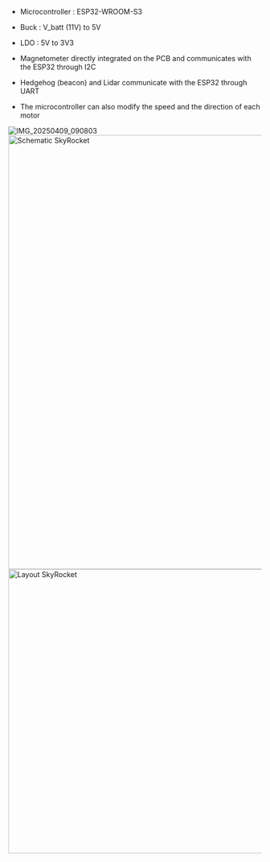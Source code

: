 - Microcontroller : ESP32-WROOM-S3

- Buck : V_batt (11V) to 5V

- LDO : 5V to 3V3

- Magnetometer directly integrated on the PCB and communicates with the ESP32 through I2C

- Hedgehog (beacon) and Lidar communicate with the ESP32 through UART

- The microcontroller can also modify the speed and the direction of each motor


![IMG_20250409_090803](https://github.com/Templatew/SkyRocket/blob/main/PCB/SkyRocket_PCB/IMG_20250409_090803.jpg)
<img width="863" alt="Schematic SkyRocket" src="https://github.com/Templatew/SkyRocket/blob/main/PCB/SkyRocket_PCB/Schematic%20SkyRocket.png" />
<img width="565" alt="Layout SkyRocket" src="https://github.com/Templatew/SkyRocket/blob/main/PCB/SkyRocket_PCB/Layout%20SkyRocket.png" />
